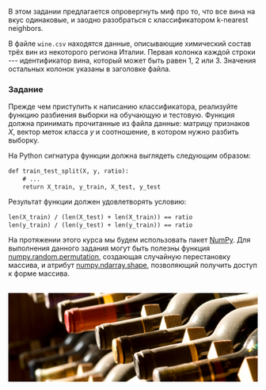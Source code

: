 В этом задании предлагается опровергнуть миф про то, что все вина на вкус
одинаковые, и заодно разобраться с классификатором k-nearest neighbors.

В файле `wine.csv` находятся данные, описывающие химический состав трёх вин из некоторого региона
Италии. Первая колонка каждой строки --- идентификатор вина, который может быть
равен 1, 2 или 3. Значения остальных колонок указаны в заголовке файла.

### Задание

Прежде чем приступить к написанию классификатора, реализуйте
функцию разбиения выборки на обучающую и тестовую. Функция должна принимать
прочитанные из файла данные: матрицу признаков $X$, вектор меток класса $y$ и
соотношение, в котором нужно разбить выборку.

На Python сигнатура функции должна выглядеть следующим образом:

    def train_test_split(X, y, ratio):
        # ...
        return X_train, y_train, X_test, y_test


Результат функции должен удовлетворять условию:

    len(X_train) / (len(X_test) + len(X_train)) == ratio
    len(y_train) / (len(y_test) + len(y_train)) == ratio

На протяжении этого курса мы будем использовать пакет [NumPy](https://docs.scipy.org/doc/numpy-1.15.1/user/index.html). Для выполнения данного задания могут быть полезны функция [numpy.random.permutation](https://docs.scipy.org/doc/numpy-1.15.0/reference/generated/numpy.random.permutation.html), создающая случайную перестановку массива, и атрибут [numpy.ndarray.shape](https://docs.scipy.org/doc/numpy/reference/generated/numpy.ndarray.shape.html), позволяющий получить доступ к форме массива.
<br/>
<br/>

![Wine](wine.jpg)